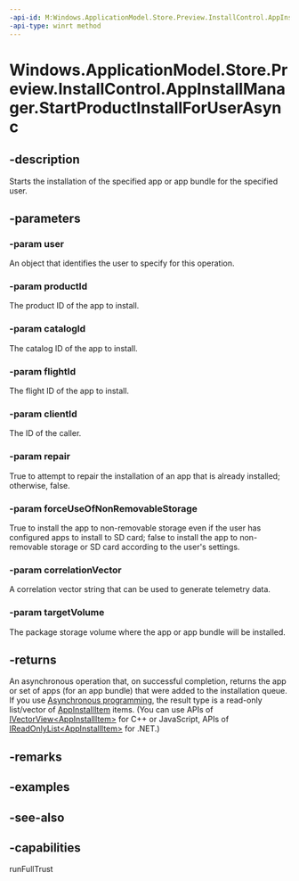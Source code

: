 ```yaml
---
-api-id: M:Windows.ApplicationModel.Store.Preview.InstallControl.AppInstallManager.StartProductInstallForUserAsync(Windows.System.User,System.String,System.String,System.String,System.String,System.Boolean,System.Boolean,System.String,Windows.Management.Deployment.PackageVolume)
-api-type: winrt method
---
```


<!-- Method syntax
public Windows.Foundation.IAsyncOperation<Windows.Foundation.Collections.IVectorView<Windows.ApplicationModel.Store.Preview.InstallControl.AppInstallItem>> StartProductInstallForUserAsync(Windows.System.User user, System.String productId, System.String catalogId, System.String flightId, System.String clientId, System.Boolean repair, System.Boolean forceUseOfNonRemovableStorage, System.String correlationVector, Windows.Management.Deployment.PackageVolume targetVolume)
-->

# Windows.ApplicationModel.Store.Preview.InstallControl.AppInstallManager.StartProductInstallForUserAsync

## -description
Starts the installation of the specified app or app bundle for the specified user.

## -parameters
### -param user
An object that identifies the user to specify for this operation.

### -param productId
The product ID of the app to install.

### -param catalogId
The catalog ID of the app to install.

### -param flightId
The flight ID of the app to install.

### -param clientId
The ID of the caller.

### -param repair
True to attempt to repair the installation of an app that is already installed; otherwise, false.

### -param forceUseOfNonRemovableStorage
True to install the app to non-removable storage even if the user has configured apps to install to SD card; false to install the app to non-removable storage or SD card according to the user's settings.

### -param correlationVector
A correlation vector string that can be used to generate telemetry data.

### -param targetVolume
The package storage volume where the app or app bundle will be installed.

## -returns
An asynchronous operation that, on successful completion, returns the app or set of apps (for an app bundle) that were added to the installation queue. If you use [Asynchronous programming](/windows/uwp/threading-async/asynchronous-programming-universal-windows-platform-apps), the result type is a read-only list/vector of [AppInstallItem](appinstallitem.md) items. (You can use APIs of [IVectorView&lt;AppInstallItem&gt;](../windows.foundation.collections/ivectorview_1.md) for C++ or JavaScript, APIs of [IReadOnlyList&lt;AppInstallItem&gt;](/dotnet/api/system.collections.generic.ireadonlylist-1?redirectedfrom=MSDN) for .NET.)

## -remarks

## -examples

## -see-also

## -capabilities
runFullTrust
